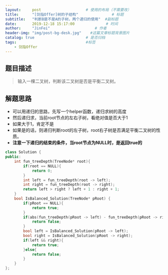 ```yaml
---
layout:     post                    # 使用的布局（不需要改） 
title:      "[剑指Offer]树的子结构"               # 标题  
subtitle:   "判断B是不是A的子树，两个递归的使用"  #副标题 
date:       2019-12-18 15:17:00              # 时间 
author:     "JinFei"                    # 作者 
header-img: "img/post-bg-desk.jpg"    #这篇文章标题背景图片 
catalog: true                       # 是否归档 
tags:                               #标签     
    - 剑指Offer 
---
```


## 题目描述
> 输入一棵二叉树，判断该二叉树是否是平衡二叉树。


## 解题思路

- 可以用递归的思路，先写一个helper函数，递归求树的高度
- 然后递归求，当前root节点的左右子树，看绝对值是否大于1
- 如果大于1，肯定不是
- 如果是的话，则递归判断root的左子树，root右子树是否满足平衡二叉树的性质。
- **注意一下递归的结束的条件，当root节点为NULL时，是返回true的**


```C++
class Solution {
public:
    int fun_treeDepth(TreeNode* root){
        if(root == NULL){
            return 0;
        }
        int left = fun_treeDepth(root -> left);
        int right = fun_treeDepth(root -> right);
        return left > right ? left + 1 : right + 1;
    }
    bool IsBalanced_Solution(TreeNode* pRoot) {
        if(pRoot == NULL){
            return true;
        }
        if(abs(fun_treeDepth(pRoot -> left) - fun_treeDepth(pRoot -> right)) > 1){
            return false;
        }
        bool left = IsBalanced_Solution(pRoot -> left);
        bool right = IsBalanced_Solution(pRoot -> right);
        if(left && right){
            return true;
        }else{
            return false;
        }
    }
};
```
